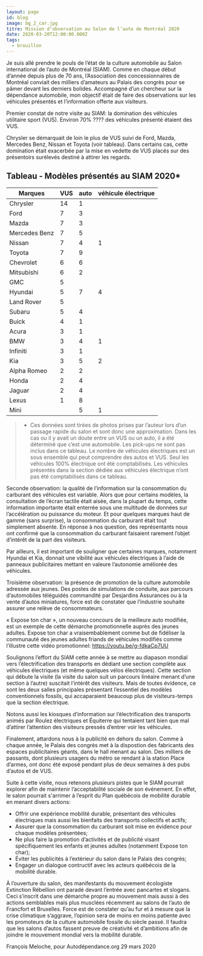 ```yaml
---
layout: page
id: blog
image: bg_2_car.jpg
titre: Mission d’observation au Salon de l’auto de Montréal 2020
date: 2020-03-20T12:00:00.000Z
tags:
  - brouillon
---
```

Je suis allé prendre le pouls de l’état de la culture automobile au Salon international de l’auto de Montréal (SIAM). Comme en chaque début d’année depuis plus de 70 ans, l’Association des concessionnaires de Montréal conviait des milliers d’amateurs au Palais des congrès pour  se pâmer devant les derniers bolides. Accompagné d’un chercheur sur la dépendance automobile, mon objectif était de faire des observations sur les véhicules présentés et l’information offerte aux visiteurs. 

Premier constat de notre visite au SIAM: la domination des véhicules utilitaire sport (VUS). Environ 70% ???? des véhicules présenté étaient des VUS. 

Chrysler se démarquait de loin le plus de VUS suivi de Ford, Mazda, Mercedes Benz, Nissan et Toyota (voir tableau). Dans certains cas, cette domination était exacerbée par la mise en vedette de VUS placés sur des présentoirs surélevés destiné à attirer les regards.

## Tableau - Modèles présentés au SIAM 2020*

| Marques       | VUS | auto | véhicule électrique |
|---------------|-----|------|---------------------|
| Chrysler      | 14  | 1    |                     |
| Ford          | 7   | 3    |                     |
| Mazda         | 7   | 3    |                     |
| Mercedes Benz | 7   | 5    |                     |
| Nissan        | 7   | 4    | 1                   |
| Toyota        | 7   | 9    |                     |
| Chevrolet     | 6   | 6    |                     |
| Mitsubishi    | 6   | 2    |                     |
| GMC           | 5   |      |                     |
| Hyundai       | 5   | 7    | 4                   |
| Land Rover    | 5   |      |                     |
| Subaru        | 5   | 4    |                     |
| Buick         | 4   | 1    |                     |
| Acura         | 3   | 1    |                     |
| BMW           | 3   | 4    | 1                   |
| Infiniti      | 3   | 1    |                     |
| Kia           | 3   | 5    | 2                   |
| Alpha Romeo   | 2   | 2    |                     |
| Honda         | 2   | 4    |                     |
| Jaguar        | 2   | 4    |                     |
| Lexus         | 1   | 8    |                     |
| Mini          |     | 5    | 1                   |

> * Ces données sont tirées de photos prises par l’auteur lors d’un passage rapide du salon et sont donc une approximation. Dans les cas ou il y avait un doute entre un VUS ou un auto, il a été déterminé que c’est une automobile. Les pick-ups ne sont pas inclus dans ce tableau. Le nombre de véhicules électriques est un sous ensemble qui peut comprendre des autos et VUS. Seul les véhicules 100% électrique ont été comptabilisés. Les véhicules présentés dans la section dédiée aux véhicules électrique n’ont pas été comptabilisés dans ce tableau.

Seconde observation: la qualité de l’information sur la consommation du carburant des véhicules est variable. Alors que pour certains modèles, la consultation de l’écran tactile était aisée, dans la plupart du temps, cette information importante était enterrée sous une multitude de données sur l’accélération ou puissance du moteur. Et pour quelques marques haut de gamme (sans surprise), la consommation du carburant était tout simplement absente. En réponse à nos question, des représentants nous ont  confirmé que la consommation du carburant faisaient rarement l’objet d’intérêt de la part des visiteurs.

Par ailleurs, il est important de souligner que certaines marques, notamment Hyundai et Kia, donnait une vibilité aux véhicules électriques à l’aide de panneaux publicitaires mettant en valeure l’autonomie améliorée des véhicules.

Troisième observation: la présence de promotion de la culture automobile adressée aux  jeunes. Des postes de simulations de conduite, aux parcours d’automobiles téléguidés commandité par Desjardins Assurances ou à la vente d’autos miniatures, force est de constater que l’industrie souhaite assurer une relève de consommateurs.

« Expose ton char », un nouveau concours de la meilleure auto modifiée, est un exemple de cette démarche promotionnelle auprès des jeunes adultes. Expose ton char a vraisembablement comme but de fidéliser la communauté des jeunes adultes friands de véhicules modifiés comme l’illustre cette vidéo promotionnel: https://youtu.be/g-fdkaCp7UU 

Soulignons l’effort du SIAM cette année à se mettre au diapason mondial vers l’électrification des transports en dédiant une section complète aux véhicules électriques (et même quelques vélos électriques). Cette section qui débute la visite (la visite du salon suit un parcours linéaire menant d’une section à l’autre) suscitait l’intérêt des visiteurs. Mais de toutes évidence, ce sont  les deux salles principales présentant l’essentiel des modèles conventionnels fossils, qui accaparaient beaucoup plus de visiteurs-temps que la section électrique.

Notons aussi les kiosques d’information sur l’électrification des transports animés par Roulez électriques et Équiterre qui tentaient tant bien que mal d’attirer l’attention des visiteurs pressés d’entrer voir les véhicules.

Finalement, attardons nous à la publicité en dehors du salon. Comme à chaque année, le Palais des congrès met à la dispostion des fabricants des espaces publicitaires géants, dans le hall menant au salon. Des milliers de passants, dont plusieurs usagers du métro se rendant à la station Place d’armes, ont donc été exposé pendant plus de deux semaines à des pubs d’autos et de VUS. 

Suite à cette visite, nous retenons plusieurs pistes que le SIAM pourrait explorer afin de maintenir l’acceptabilité sociale de son événement. En effet, le salon pourrait s'arrimer à l’esprit du Plan québécois de mobilité durable en menant divers actions:

* Offrir une expérience mobilité durable, présentant des véhicules électriques mais aussi les bienfaits des transports collectifs et actifs;
* Assurer que la consommation du carburant soit mise en évidence pour chaque modèles présentées;
* Ne plus faire la promotion d’activités et de publicité visant spécifiquement les enfants et jeunes adultes (notamment Expose ton char); 
* Éviter les publicités à l’extérieur du salon dans le Palais des congrès;
* Engager un dialogue contructif avec les acteurs québécois de la mobilité durable.

À l’ouverture du salon, des manifestants du mouvement écologiste Extinction Rébellion ont paradé devant l’entrée avec pancartes et slogans. Ceci s’inscrit dans une démarche propre au mouvement mais aussi à des actions semblables mais plus musclées récemment au salons de l’auto de Francfort et Bruxelles. Force est de constater qu’au fur et à mesure que la crise climatique s’aggrave, l’opinion sera de moins en moins patiente avec les promoteurs de la  culture automobile fossile du siècle passé. Il faudra que les salons d’autos fassent preuve de créativité et d’ambitions afin de joindre le mouvement mondial vers la mobilité durable.

François Meloche, pour Autodépendance.org
29 mars 2020
